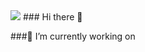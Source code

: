 <img src="https://img.shields.io/badge/Android-3DDC84?style=flat-square&logo=Android&logoColor=white"/>
### Hi there 👋

###🔭 I’m currently working on
<!--
**cheneyls/cheneyls** is a ✨ _special_ ✨ repository because its `README.md` (this file) appears on your GitHub profile.

Here are some ideas to get you started:

- 🔭 I’m currently working on ...
- 🌱 I’m currently learning ...
- 👯 I’m looking to collaborate on ...
- 🤔 I’m looking for help with ...
- 💬 Ask me about ...
- 📫 How to reach me: ...
- 😄 Pronouns: ...
- ⚡ Fun fact: ...
-->
